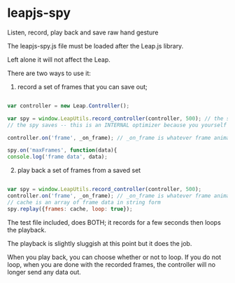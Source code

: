leapjs-spy
==========

Listen, record, play back and save raw hand gesture

The leapjs-spy.js file must be loaded after the Leap.js library.

Left alone it will not affect the Leap.

There are two ways to use it:

1) record a set of frames that you can save out;

``` javascript

var controller = new Leap.Controller();

var spy = window.LeapUtils.record_controller(controller, 500); // the second number is the maximum number of frames
// the spy saves -- this is an INTERNAL optimizer because you yourself can save/broadcast as many frames as you want.

controller.on('frame', _on_frame); // _on_frame is whatever frame animation /response your app does.

spy.on('maxFrames', function(data){
console.log('frame data', data);

```
2) play back a set of frames from a saved set

``` javascript

var spy = window.LeapUtils.record_controller(controller, 500);
controller.on('frame', _on_frame); // _on_frame is whatever frame animation /response your app does.
// cache is an array of frame data in string form
spy.replay({frames: cache, loop: true});

```

The test file included, does BOTH; it records for a few seconds then loops the playback.

The playback is slightly sluggish at this point but it does the job.

When you play back, you can choose whether or not to loop. If you do not loop, when you are done
with the recorded frames, the controller will no longer send any data out.